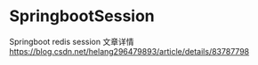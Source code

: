 # SpringbootSession
Springboot redis session
文章详情  https://blog.csdn.net/helang296479893/article/details/83787798 </br>

